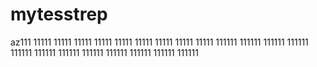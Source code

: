 # mytesstrep
az111
11111
11111
11111
11111
11111
11111
11111
11111
11111
111111
111111
111111
111111
111111
111111
111111
111111
111111
111111
111111
111111
